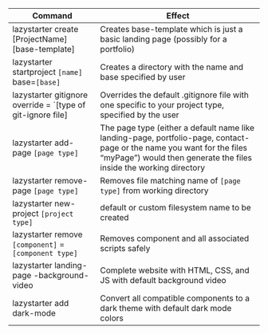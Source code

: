 | Command | Effect |
| ------------- | ------------- |
| lazystarter create [ProjectName] [base-template] | Creates base-template which is just a basic landing page (possibly for a portfolio) |
| lazystarter startproject `[name]` base=`[base]` | Creates a directory with the name and base specified by user |
| lazystarter gitignore override = `[type of git-ignore file] | Overrides the default .gitignore file with one specific to your project type, specified by the user |
| lazystarter add-page `[page type]` | The page type (either a default name like landing-page, portfolio-page, contact-page or the name you want for the files “myPage”) would then generate the files inside the working directory |
| lazystarter remove-page `[page type]` | Removes file matching name of `[page type]` from working directory |
| lazystarter new-project `[project type]` | default or custom filesystem name to be created |
| lazystarter remove `[component]` = `[component type]` | Removes component and all associated scripts safely |
| lazystarter landing-page -background-video | Complete website with HTML, CSS, and JS with default background video |
| lazystarter add dark-mode | Convert all compatible components to a dark theme with default dark mode colors |
